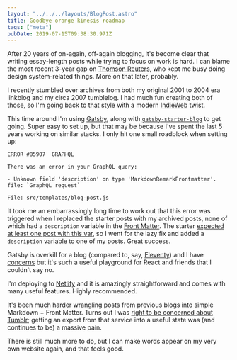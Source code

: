 ```yaml
---
layout: "../../../layouts/BlogPost.astro"
title: Goodbye orange kinesis roadmap
tags: ["meta"]
pubDate: 2019-07-15T09:38:30.971Z
---
```


After 20 years of on-again, off-again blogging, it's become clear that writing essay-length posts while trying to focus on work is hard. I can blame the most recent 3-year gap on [Thomson Reuters](https://www.thomsonreuters.com/), who kept me busy doing design system-related things. More on that later, probably.

I recently stumbled over archives from both my original 2001 to 2004 era linkblog and my circa 2007 tumblelog. I had much fun creating both of those, so I'm going back to that style with a modern [IndieWeb](https://indieweb.org/) twist.

This time around I'm using [Gatsby](https://www.gatsbyjs.org/), along with [`gatsby-starter-blog`](https://www.gatsbyjs.org/starters/gatsbyjs/gatsby-starter-blog/) to get going. Super easy to set up, but that may be because I've spent the last 5 years working on similar stacks. I only hit one small roadblock when setting up:

```shell
ERROR #85907  GRAPHQL

There was an error in your GraphQL query:

- Unknown field 'description' on type 'MarkdownRemarkFrontmatter'. file: `GraphQL request`

File: src/templates/blog-post.js
```

It took me an embarrassingly long time to work out that this error was triggered when I replaced the starter posts with my archived posts, none of which had a `description` variable in the [Front Matter](https://jekyllrb.com/docs/front-matter/). The starter [expected at least one post with this var](https://github.com/gatsbyjs/gatsby-starter-blog/blob/master/src/templates/blog-post.js#L19), so I went for the lazy fix and added a `description` variable to one of my posts. Great success.

Gatsby is overkill for a blog (compared to, say, [Eleventy](https://www.11ty.io/)) and I have [concerns](https://twitter.com/sonniesedge/status/1124443028545056768) but it's such a useful playground for React and friends that I couldn't say no.

I'm deploying to [Netlify](https://www.netlify.com/) and it is amazingly straightforward and comes with many useful features. Highly recommended.

It's been much harder wrangling posts from previous blogs into simple Markdown + Front Matter. Turns out I was [right to be concerned about Tumblr](https://anglepoised.com/hello/); getting an export from that service into a useful state was (and continues to be) a massive pain.

There is still much more to do, but I can make words appear on my very own website again, and that feels good.
